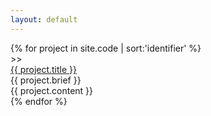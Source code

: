 ```yaml
---
layout: default
---
```

<div class="container">
  <div class="items">
    {% for project in site.code | sort:'identifier' %}
    <div class="item">
      <div class="prompt"> >> &nbsp;&nbsp;</div>
      <div class="item-title">
        <a href="{{ project.github_url }}">{{ project.title }}</a>
      </div>
      <div class="item-brief">
        {{ project.brief }}
      </div>
      <div class="item-content">
        {{ project.content }}
      </div>
    </div>
    {% endfor %}
  </div>
</div>

